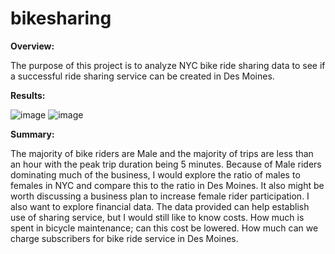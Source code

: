 # bikesharing

**Overview:**

The purpose of this project is to analyze NYC bike ride sharing data to see if a successful ride sharing service can be created in Des Moines. 

**Results:**

![image](https://user-images.githubusercontent.com/96017493/162626016-a55eb4d9-798f-4c78-9eba-7cd6b5e6a805.png)
![image](https://user-images.githubusercontent.com/96017493/162626054-a0f4d17d-10bc-4945-b93b-028f45427cbf.png)

**Summary:**

The majority of bike riders are Male and the majority of trips are less than an hour with the peak trip duration being 5 minutes. Because of Male riders dominating much of the business, I would explore the ratio of males to females in NYC and compare this to the ratio in Des Moines. It also might be worth discussing a business plan to increase female rider participation. I also want to explore financial data. The data provided can help establish use of sharing service, but I would still like to know costs. How much is spent in bicycle maintenance; can this cost be lowered. How much can we charge subscribers for bike ride service in Des Moines.   
